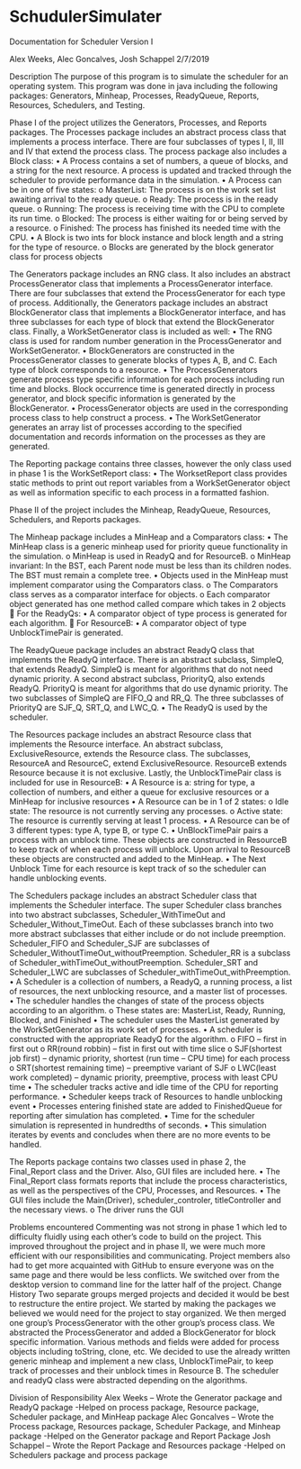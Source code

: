 # SchudulerSimulater

Documentation for Scheduler Version I

Alex Weeks, Alec Goncalves, Josh Schappel 2/7/2019

Description The purpose of this program is to simulate the scheduler for an operating system. This program was done in java including the following packages: Generators, Minheap, Processes, ReadyQueue, Reports, Resources, Schedulers, and Testing.

Phase I of the project utilizes the Generators, Processes, and Reports packages. The Processes package includes an abstract process class that implements a process interface. There are four subclasses of types I, II, III and IV that extend the process class. The process package also includes a Block class: •	A Process contains a set of numbers, a queue of blocks, and a string for the next resource. A process is updated and tracked through the scheduler to provide performance data in the simulation. •	A Process can be in one of five states: o	MasterList: The process is on the work set list awaiting arrival to the ready queue. o Ready:	The process is in the ready queue. o	Running:	The process is receiving time with the CPU to complete its run time. o Blocked:	The process is either waiting for or being served by a resource. o	Finished:	The process has finished its needed time with the CPU. •	A Block is two ints for block instance and block length and a string for the type of resource. o	Blocks are generated by the block generator class for process objects

The Generators package includes an RNG class. It also includes an abstract ProcessGenerator class that implements a ProcessGenerator interface. There are four subclasses that extend the ProcessGenerator for each type of process. Additionally, the Generators package includes an abstract BlockGenerator class that implements a BlockGenerator interface, and has three subclasses for each type of block that extend the BlockGenerator class. Finally, a WorkSetGenerator class is included as well: • The RNG class is used for random number generation in the ProcessGenerator and WorkSetGenerator. •	BlockGenerators are constructed in the ProcessGenerator classes to generate blocks of types A, B, and C. Each type of block corresponds to a resource. •	The ProcessGenerators generate process type specific information for each process including run time and blocks. Block occurrence time is generated directly in process generator, and block specific information is generated by the BlockGenerator. •	ProcessGenerator objects are used in the corresponding process class to help construct a process. •	The WorkSetGenerator generates an array list of processes according to the specified documentation and records information on the processes as they are generated.

The Reporting package contains three classes, however the only class used in phase 1 is the WorkSetReport class: •	The WorksetReport class provides static methods to print out report variables from a WorkSetGenerator object as well as information specific to each process in a formatted fashion.

Phase II of the project includes the Minheap, ReadyQueue, Resources, Schedulers, and Reports packages.

The Minheap package includes a MinHeap and a Comparators class: •	The MinHeap class is a generic minheap used for priority queue functionality in the simulation. o	MinHeap is used in ReadyQ and for ResourceB. o	MinHeap invariant: In the BST, each Parent node must be less than its children nodes. The BST must remain a complete tree. •	Objects used in the MinHeap must implement comparator using the Comparators class. o	The Comparators class serves as a comparator interface for objects. o Each comparator object generated has one method called compare which takes in 2 objects 	For the ReadyQs: •	A comparator object of type process is generated for each algorithm. 	For ResourceB: •	A comparator object of type UnblockTimePair is generated.

The ReadyQueue package includes an abstract ReadyQ class that implements the ReadyQ interface. There is an abstract subclass, SimpleQ, that extends ReadyQ. SimpleQ is meant for algorithms that do not need dynamic priority. A second abstract subclass, PriorityQ, also extends ReadyQ. PriorityQ is meant for algorithms that do use dynamic priority. The two subclasses of SimpleQ are FIFO_Q and RR_Q. The three subclasses of PriorityQ are SJF_Q, SRT_Q, and LWC_Q. •	The ReadyQ is used by the scheduler.

The Resources package includes an abstract Resource class that implements the Resource interface. An abstract subclass, ExclusiveResource, extends the Resource class. The subclasses, ResourceA and ResourceC, extend ExclusiveResource. ResourceB extends Resource because it is not exclusive. Lastly, the UnblockTimePair class is included for use in ResourceB: •	A Resource is a: string for type, a collection of numbers, and either a queue for exclusive resources or a MinHeap for inclusive resources •	A Resource can be in 1 of 2 states: o	Idle state: The resource is not currently serving any processes. o	Active state: The resource is currently serving at least 1 process. •	A Resource can be of 3 different types: type A, type B, or type C. •	UnBlockTimePair pairs a process with an unblock time. These objects are constructed in ResourceB to keep track of when each process will unblock. Upon arrival to ResourceB these objects are constructed and added to the MinHeap. •	The Next Unblock Time for each resource is kept track of so the scheduler can handle unblocking events.

The Schedulers package includes an abstract Scheduler class that implements the Scheduler interface. The super Scheduler class branches into two abstract subclasses, Scheduler_WithTimeOut and Scheduler_Without_TimeOut. Each of these subclasses branch into two more abstract subclasses that either include or do not include preemption. Scheduler_FIFO and Scheduler_SJF are subclasses of Scheduler_WithoutTimeOut_withoutPreemption. Scheduler_RR is a subclass of Scheduler_withTimeOut_withoutPreemption. Scheduler_SRT and Scheduler_LWC are subclasses of Scheduler_withTimeOut_withPreemption. •	A Scheduler is a collection of numbers, a ReadyQ, a running process, a list of resources, the next unblocking resource, and a master list of processes. •	The scheduler handles the changes of state of the process objects according to an algorithm. o	These states are: MasterList, Ready, Running, Blocked, and Finished •	The scheduler uses the MasterList generated by the WorkSetGenerator as its work set of processes. •	A scheduler is constructed with the appropriate ReadyQ for the algorithm. o	FIFO – first in first out o	RR(round robbin) – fist in first out with time slice o SJF(shortest job first) – dynamic priority, shortest (run time – CPU time) for each process o	SRT(shortest remaining time) – preemptive variant of SJF o	LWC(least work completed) – dynamic priority, preemptive, process with least CPU time •	The scheduler tracks active and idle time of the CPU for reporting performance. •	Scheduler keeps track of Resources to handle unblocking event •	Processes entering finished state are added to FinishedQueue for reporting after simulation has completed. •	Time for the scheduler simulation is represented in hundredths of seconds. •	This simulation iterates by events and concludes when there are no more events to be handled.

The Reports package contains two classes used in phase 2, the Final_Report class and the Driver. Also, GUI files are included here. •	The Final_Report class formats reports that include the process characteristics, as well as the perspectives of the CPU, Processes, and Resources. •	The GUI files include the Main(Driver), scheduler_controler, titleController and the necessary views. o	The driver runs the GUI

Problems encountered Commenting was not strong in phase 1 which led to difficulty fluidly using each other’s code to build on the project. This improved throughout the project and in phase II, we were much more efficient with our responsibilities and communicating. Project members also had to get more acquainted with GitHub to ensure everyone was on the same page and there would be less conflicts. We switched over from the desktop version to command line for the latter half of the project. Change History Two separate groups merged projects and decided it would be best to restructure the entire project. We started by making the packages we believed we would need for the project to stay organized. We then merged one group’s ProcessGenerator with the other group’s process class. We abstracted the ProcessGenerator and added a BlockGenerator for block specific information. Various methods and fields were added for process objects including toString, clone, etc. We decided to use the already written generic minheap and implement a new class, UnblockTimePair, to keep track of processes and their unblock times in Resource B. The scheduler and readyQ class were abstracted depending on the algorithms.

Division of Responsibility 
Alex Weeks – Wrote the Generator package and ReadyQ package -Helped on process package, Resource package, Scheduler package, and MinHeap package
Alec Goncalves – Wrote the Process package, Resources package, Scheduler Package, and Minheap package -Helped on the Generator package and Report Package
Josh Schappel – Wrote the Report Package and Resources package -Helped on Schedulers package and process package
